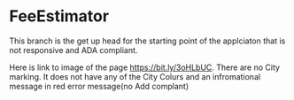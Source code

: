 # FeeEstimator
This branch is the get up head for the starting point of the applciaton that is not responsive and  ADA compliant.

Here is link to image of the page https://bit.ly/3oHLbUC.  There are no City marking.  It does not have any of the City Colurs and an infromational message in red error message(no Add complant) 
